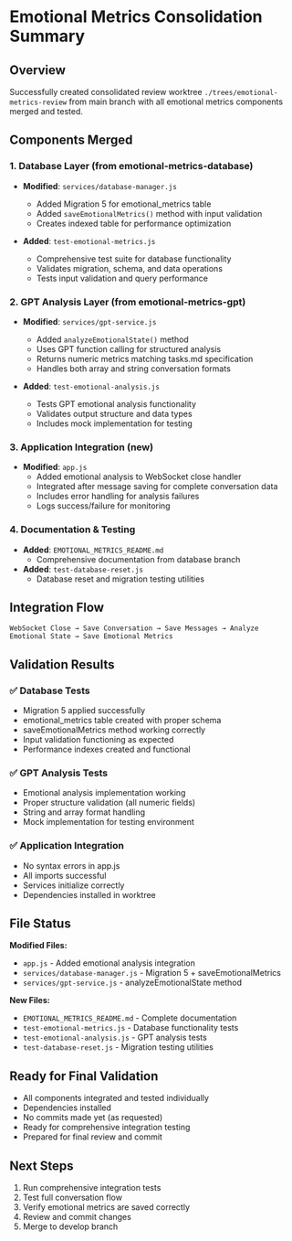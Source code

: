 # Emotional Metrics Consolidation Summary

## Overview
Successfully created consolidated review worktree `./trees/emotional-metrics-review` from main branch with all emotional metrics components merged and tested.

## Components Merged

### 1. Database Layer (from emotional-metrics-database)
- **Modified**: `services/database-manager.js`
  - Added Migration 5 for emotional_metrics table
  - Added `saveEmotionalMetrics()` method with input validation
  - Creates indexed table for performance optimization

- **Added**: `test-emotional-metrics.js`
  - Comprehensive test suite for database functionality
  - Validates migration, schema, and data operations
  - Tests input validation and query performance

### 2. GPT Analysis Layer (from emotional-metrics-gpt)
- **Modified**: `services/gpt-service.js`
  - Added `analyzeEmotionalState()` method
  - Uses GPT function calling for structured analysis
  - Returns numeric metrics matching tasks.md specification
  - Handles both array and string conversation formats

- **Added**: `test-emotional-analysis.js`
  - Tests GPT emotional analysis functionality
  - Validates output structure and data types
  - Includes mock implementation for testing

### 3. Application Integration (new)
- **Modified**: `app.js`
  - Added emotional analysis to WebSocket close handler
  - Integrated after message saving for complete conversation data
  - Includes error handling for analysis failures
  - Logs success/failure for monitoring

### 4. Documentation & Testing
- **Added**: `EMOTIONAL_METRICS_README.md`
  - Comprehensive documentation from database branch
- **Added**: `test-database-reset.js`
  - Database reset and migration testing utilities

## Integration Flow
```
WebSocket Close → Save Conversation → Save Messages → Analyze Emotional State → Save Emotional Metrics
```

## Validation Results

### ✅ Database Tests
- Migration 5 applied successfully
- emotional_metrics table created with proper schema
- saveEmotionalMetrics method working correctly
- Input validation functioning as expected
- Performance indexes created and functional

### ✅ GPT Analysis Tests
- Emotional analysis implementation working
- Proper structure validation (all numeric fields)
- String and array format handling
- Mock implementation for testing environment

### ✅ Application Integration
- No syntax errors in app.js
- All imports successful
- Services initialize correctly
- Dependencies installed in worktree

## File Status
**Modified Files:**
- `app.js` - Added emotional analysis integration
- `services/database-manager.js` - Migration 5 + saveEmotionalMetrics
- `services/gpt-service.js` - analyzeEmotionalState method

**New Files:**
- `EMOTIONAL_METRICS_README.md` - Complete documentation
- `test-emotional-metrics.js` - Database functionality tests
- `test-emotional-analysis.js` - GPT analysis tests
- `test-database-reset.js` - Migration testing utilities

## Ready for Final Validation
- All components integrated and tested individually
- Dependencies installed
- No commits made yet (as requested)
- Ready for comprehensive integration testing
- Prepared for final review and commit

## Next Steps
1. Run comprehensive integration tests
2. Test full conversation flow
3. Verify emotional metrics are saved correctly
4. Review and commit changes
5. Merge to develop branch